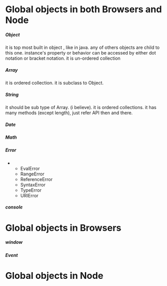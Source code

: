 # Global objects in both Browsers and Node

##### Object

it is top most built in object , like in java. any of others objects are child to this one. 
 instance's property or behavior can be accessed by either dot notation or bracket notation.
 it is un-ordered collection

##### Array

it is ordered collection.
it is subclass to Object.

##### String

it should be sub type of Array. \(i believe\). it is ordered collections.
it has many methods \(except length\), just refer API then and there.

##### Date

##### Math

##### Error

* * EvalError
  * RangeError
  * ReferenceError
  * SyntaxError
  * TypeError
  * URIError


##### console



# Global objects in Browsers

##### window

##### Event

# Global objects in  Node

